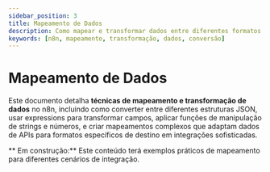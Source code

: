 ```yaml
---
sidebar_position: 3
title: Mapeamento de Dados
description: Como mapear e transformar dados entre diferentes formatos no n8n
keywords: [n8n, mapeamento, transformação, dados, conversão]
---
```


#  Mapeamento de Dados

Este documento detalha **técnicas de mapeamento e transformação de dados** no n8n, incluindo como converter entre diferentes estruturas JSON, usar expressions para transformar campos, aplicar funções de manipulação de strings e números, e criar mapeamentos complexos que adaptam dados de APIs para formatos específicos de destino em integrações sofisticadas.

** Em construção:** Este conteúdo terá exemplos práticos de mapeamento para diferentes cenários de integração.
